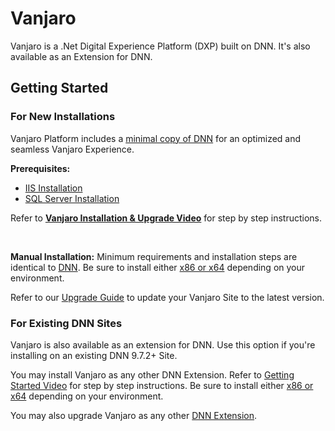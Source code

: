 # Vanjaro
Vanjaro is a .Net Digital Experience Platform (DXP) built on DNN. It's also available as an Extension for DNN. 

## Getting Started
### For New Installations

Vanjaro Platform includes a [minimal copy of DNN](https://github.com/vanjarosoftware/Vanjaro.Platform/wiki/Vanjaro-Distribution) for an optimized and seamless Vanjaro Experience.

**Prerequisites:**
* [IIS Installation](https://www.youtube.com/watch?v=ZnKuTvEiSf4&list=PLLwyyJ9_yNldghdbYMRtRcj__HgeU1V4h)
* [SQL Server Installation](https://www.youtube.com/watch?v=5ffzSxhlIdw&list=PLLwyyJ9_yNldghdbYMRtRcj__HgeU1V4h)


Refer to [**Vanjaro Installation & Upgrade Video**](https://www.youtube.com/watch?v=vnHHSiIxdV0&list=PLLwyyJ9_yNldghdbYMRtRcj__HgeU1V4h) for step by step instructions. 

<br />

**Manual Installation:** Minimum requirements and installation steps are identical to [DNN](https://github.com/dnnsoftware/Dnn.Platform). Be sure to install either [x86 or x64](https://github.com/vanjarosoftware/Vanjaro.Platform/wiki/x86-or-x64-Build) depending on your environment. 

Refer to our [Upgrade Guide](https://github.com/vanjarosoftware/Vanjaro.Platform/wiki/Vanjaro-Distribution) to update your Vanjaro Site to the latest version. 

### For Existing DNN Sites

Vanjaro is also available as an extension for DNN. Use this option if you're installing on an existing DNN 9.7.2+ Site.

You may install Vanjaro as any other DNN Extension. Refer to [Getting Started Video](https://www.youtube.com/watch?v=mezy_YV0acs) for step by step instructions. Be sure to install either [x86 or x64](https://github.com/vanjarosoftware/Vanjaro.Platform/wiki/x86-or-x64-Build) depending on your environment. 

You may also upgrade Vanjaro as any other [DNN Extension](https://github.com/vanjarosoftware/Vanjaro.Platform/wiki/DNN-Extension).
